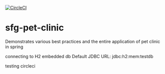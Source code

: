 [![CircleCI](https://circleci.com/gh/akshaykverma/sfg-pet-clinic.svg?style=svg)](https://circleci.com/gh/akshaykverma/sfg-pet-clinic)

# sfg-pet-clinic
Demonstrates various best practices and the entire application of pet clinic in spring

connecting to H2 embedded db
Default JDBC URL: jdbc:h2:mem:testdb

testing circleci

